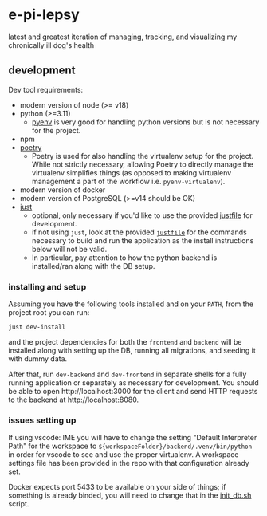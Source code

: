 # e-pi-lepsy
latest and greatest iteration of managing, tracking, and visualizing my chronically ill dog's health

## development

Dev tool requirements:
- modern version of node (>= v18)
- python (>=3.11)
    - [pyenv](https://github.com/pyenv/pyenv) is very good for handling python versions but is not necessary for the project.
- npm
- [poetry](https://github.com/python-poetry/install.python-poetry.org)
  - Poetry is used for also handling the virtualenv setup for the project. While not strictly necessary, allowing Poetry to directly manage the virtualenv simplifies things (as opposed to making virtualenv management a part of the workflow i.e. `pyenv-virtualenv`).
- modern version of docker
- modern version of PostgreSQL (>=v14 should be OK)
- [just](https://github.com/casey/just)
    - optional, only necessary if you'd like to use the provided [justfile](justfile) for development.
    - if not using `just`, look at the provided [`justfile`](justfile) for the commands necessary to build and run the application as the install instructions below will not be valid.
    - In particular, pay attention to how the python backend is installed/ran along with the DB setup.

### installing and setup

Assuming you have the following tools installed and on your `PATH`, from the project root you can run:
```
just dev-install
```
and the project dependencies for both the `frontend` and `backend` will be installed along with setting up the DB, running all migrations, and seeding it with dummy data.

After that, run `dev-backend` and `dev-frontend` in separate shells for a fully running application or separately as necessary for development. You should be able to open http://localhost:3000 for the client and send HTTP requests to the backend at http://localhost:8080.

### issues setting up

If using vscode: IME you will have to change the setting "Default Interpreter Path" for the workspace to `${workspaceFolder}/backend/.venv/bin/python` in order for vscode to see and use the proper virtualenv. A workspace settings file has been provided in the repo with that configuration already set.

Docker expects port 5433 to be available on your side of things; if something is already binded, you will need to change that in the [init_db.sh](scripts/init_db.sh) script.